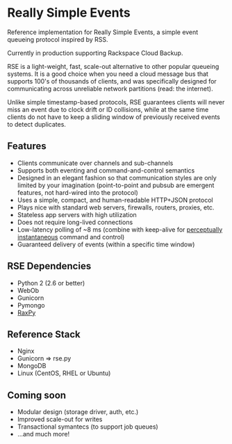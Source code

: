# Really Simple Events

Reference implementation for Really Simple Events, a simple event queueing protocol inspired by RSS.

Currently in production supporting Rackspace Cloud Backup.

RSE is a light-weight, fast, scale-out alternative to other popular queueing systems. It is a good choice when you need a cloud message bus that supports 100's of thousands of clients, and was specifically designed for communicating across unreliable network partitions (read: the internet). 

Unlike simple timestamp-based protocols, RSE guarantees clients will never miss an event due to clock drift or ID collisions, while at the same time clients do not have to keep a sliding window of previously received events to detect duplicates.

## Features

* Clients communicate over channels and sub-channels
* Supports both eventing and command-and-control semantics
* Designed in an elegant fashion so that communication styles are only limited by your imagination (point-to-point and pubsub are emergent features, not hard-wired into the protocol)  
* Uses a simple, compact, and human-readable HTTP+JSON protocol
* Plays nice with standard web servers, firewalls, routers, proxies, etc.
* Stateless app servers with high utilization
* Does not require long-lived connections
* Low-latency polling of ~8 ms (combine with keep-alive for [perceptually instantaneous][1] command and control)
* Guaranteed delivery of events (within a specific time window)

## RSE Dependencies

* Python 2 (2.6 or better)
* WebOb
* Gunicorn
* Pymongo
* [RaxPy][2]

## Reference Stack

* Nginx
* Gunicorn => rse.py
* MongoDB
* Linux (CentOS, RHEL or Ubuntu)

## Coming soon

* Modular design (storage driver, auth, etc.)
* Improved scale-out for writes
* Transactional symantecs (to support job queues)
* ...and much more!

[1]:http://asktog.com/basics/firstPrinciples.html#latencyReduction
[2]:https://github.rackspace.com/atl/rax-py